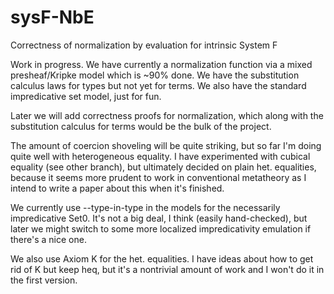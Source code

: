 # sysF-NbE
Correctness of normalization by evaluation for intrinsic System F

Work in progress. We have currently a normalization function via a mixed presheaf/Kripke model which is ~90% done. We have the substitution calculus laws for types but not yet for terms. We also have the standard impredicative set model, just for fun.

Later we will add correctness proofs for normalization, which along with the substitution calculus for terms would be the bulk of the project.

The amount of coercion shoveling will be quite striking, but so far I'm doing quite well with heterogeneous equality. I have experimented with cubical equality (see other branch), but ultimately decided on plain het. equalities, because it seems more prudent to work in conventional metatheory as I intend to write a paper about this when it's finished.

We currently use --type-in-type in the models for the necessarily impredicative Set0. It's not a big deal, I think (easily hand-checked), but later we might switch to some more localized impredicativity emulation if there's a nice one.

We also use Axiom K for the het. equalities. I have ideas about how to get rid of K but keep heq, but it's a nontrivial amount of work and I won't do it in the first version.

